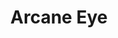 ---
title: "Arcane Eye"
permalink: /spells/arcane-eye/
tags:
  - Spell
available_for:
  - Cleric
  - Wizard
level: "4th Level"
school: "Divination"
range: "30 ft"
area: "30 ft"
shape: "Sphere"
comp:
  - V
  - S
  - M
material: "a bit of bat fur."
duration: "Up to 1 hour"
concentration: true
description: |
  You create an invisible, magical eye within range that hovers in the air for the duration.

  You mentally receive visual information from the eye, which has normal vision and darkvision out to 30 feet. The eye can look in every direction.

  As an action, you can move the eye up to 30 feet in any direction. There is no limit to how far away from you the eye can move, but it can't enter another plane of existence. A solid barrier blocks the eye's movement, but the eye can pass through an opening as small as 1 inch in diameter.
excerpt: "You create an invisible, magical eye within range that hovers in the air for the duration."
source: "Basic Rules"
---